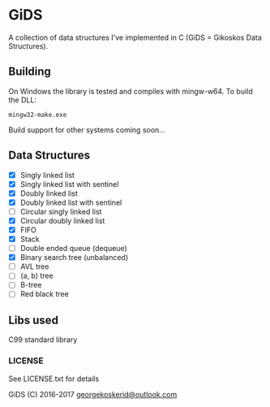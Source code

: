# GiDS

A collection of data structures I've implemented in C (GiDS = Gikoskos Data Structures).

## Building

On Windows the library is tested and compiles with mingw-w64. To build the DLL:

    mingw32-make.exe

Build support for other systems coming soon...

## Data Structures

- [x] Singly linked list
- [x] Singly linked list with sentinel
- [x] Doubly linked list
- [x] Doubly linked list with sentinel
- [ ] Circular singly linked list
- [x] Circular doubly linked list
- [x] FIFO
- [x] Stack
- [ ] Double ended queue (dequeue)
- [x] Binary search tree (unbalanced)
- [ ] AVL tree
- [ ] \(a, b\) tree
- [ ] B-tree
- [ ] Red black tree

## Libs used

C99 standard library

### LICENSE

See LICENSE.txt for details

GiDS (C) 2016-2017 <georgekoskerid@outlook.com>

